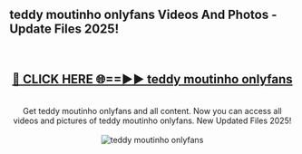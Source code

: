 <h2>teddy moutinho onlyfans Videos And Photos - Update Files 2025!</h2>
<br>
<div align="center">
<h2><a href="https://linkcuts.com/hfmhzwbr" rel="nofollow">🔴 CLICK HERE 🌐==►► teddy moutinho onlyfans</a></h2>
<br>
Get teddy moutinho onlyfans and all content. Now you can access all videos and pictures of teddy moutinho onlyfans. New Updated Files 2025!
<br>
<br>
<a href="https://linkcuts.com/hfmhzwbr" rel="nofollow" data-target="animated-image.originalLink"><img src="https://i.ibb.co.com/WyWwxjT/player-gif2.gif" alt="teddy moutinho onlyfans" style="max-width: 100%; display: inline-block;" data-target="animated-image.originalImage"></a>
</div>
<br>